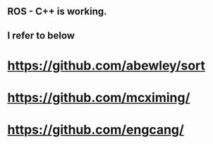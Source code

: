 ## ROS - C++ is working. 
## I refer to below
# https://github.com/abewley/sort
# https://github.com/mcximing/
# https://github.com/engcang/

